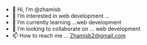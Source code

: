 - 👋 Hi, I’m @zhamisb
- 👀 I’m interested in web development  ...
- 🌱 I’m currently learning ...web development 
- 💞️ I’m looking to collaborate on ... web development 
- 📫 How to reach me ... Zhamisb2@gmail.com 

<!---
zhamisb/zhamisb is a ✨ special ✨ repository because its `README.md` (this file) appears on your GitHub profile.
You can click the Preview link to take a look at your changes.
--->
